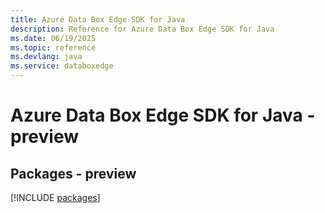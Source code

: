 ```yaml
---
title: Azure Data Box Edge SDK for Java
description: Reference for Azure Data Box Edge SDK for Java
ms.date: 06/19/2025
ms.topic: reference
ms.devlang: java
ms.service: databoxedge
---
```

# Azure Data Box Edge SDK for Java - preview
## Packages - preview
[!INCLUDE [packages](data-box-edge-index.md)]